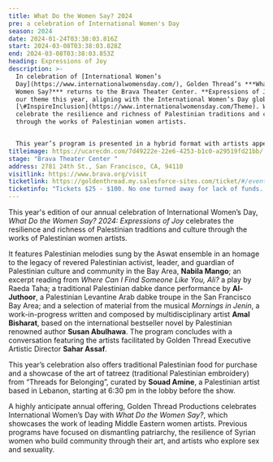 ```yaml
---
title: What Do the Women Say? 2024
pre: a celebration of International Women's Day
season: 2024
date: 2024-01-24T03:38:03.816Z
start: 2024-03-08T03:38:03.828Z
end: 2024-03-08T03:38:03.853Z
heading: Expressions of Joy
description: >-
  In celebration of [International Women’s
  Day](https://www.internationalwomensday.com/), Golden Thread’s ***What Do the
  Women Say?*** returns to the Brava Theater Center. **Expressions of Joy** is
  our theme this year, aligning with the International Women’s Day global theme
  [\#InspireInclusion](https://www.internationalwomensday.com/Theme). We
  celebrate the resilience and richness of Palestinian traditions and culture
  through the works of Palestinian women artists. 


  This year’s program is presented in a hybrid format with artists appearing in-person and virtually. Audiences are able to join us in-person at the Brava Theater or online for a virtual presentation.
titleimage: https://ucarecdn.com/7d49222e-22e6-4253-b1c0-a29519fd21bb/
stage: "Brava Theater Center "
address: 2781 24th St., San Francisco, CA, 94110
visitlink: https://www.brava.org/visit
ticketlink: https://goldenthread.my.salesforce-sites.com/ticket/#/events/a0SRh000001ftw1MAA
ticketinfo: "Tickets $25 - $100. No one turned away for lack of funds. "
---
```

This year's edition of our annual celebration of International Women’s Day, *What Do the Women Say? 2024: Expressions of Joy* celebrates the resilience and richness of Palestinian traditions and culture through the works of Palestinian women artists. 

It features Palestinian melodies sung by the Aswat ensemble in an homage to the legacy of revered Palestinian activist, leader, and guardian of Palestinian culture and community in the Bay Area, **Nabila Mango**; an excerpt reading from *Where Can I Find Someone Like You, Ali?* a play by Raeda Taha; a traditional Palestinian dabke dance performance by **Al-Juthoor**, a Palestinian Levantine Arab dabke troupe in the San Francisco Bay Area; and a selection of material from the musical *Mornings in Jenin*, a work-in-progress written and composed by multidisciplinary artist **Amal Bisharat**, based on the international bestseller novel by Palestinian renowned author **Susan Abulhawa**. The program concludes with a conversation featuring the artists facilitated by Golden Thread Executive Artistic Director **Sahar Assaf**. 

This year’s celebration also offers traditional Palestinian food for purchase and a showcase of the art of tatreez (traditional Palestinian embroidery) from “Threads for Belonging”, curated by **Souad Amine**, a Palestinian artist based in Lebanon, starting at 6:30 pm in the lobby before the show. 

A highly anticipate annual offering, Golden Thread Productions celebrates International Women’s Day with *What Do the Women Say?*, which showcases the work of leading Middle Eastern women artists. Previous programs have focused on dismantling patriarchy, the resilience of Syrian women who build community through their art, and artists who explore sex and sexuality.
